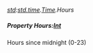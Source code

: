_[std](../../modules/std/std-module.md):[std.time](../../modules/std/std-time.md).[Time](../../modules/std/std-time-time.md).Hours_
##### Property Hours:[Int](../../modules/wonkey/wonkey-types-int.md)
Hours since midnight (0-23)
